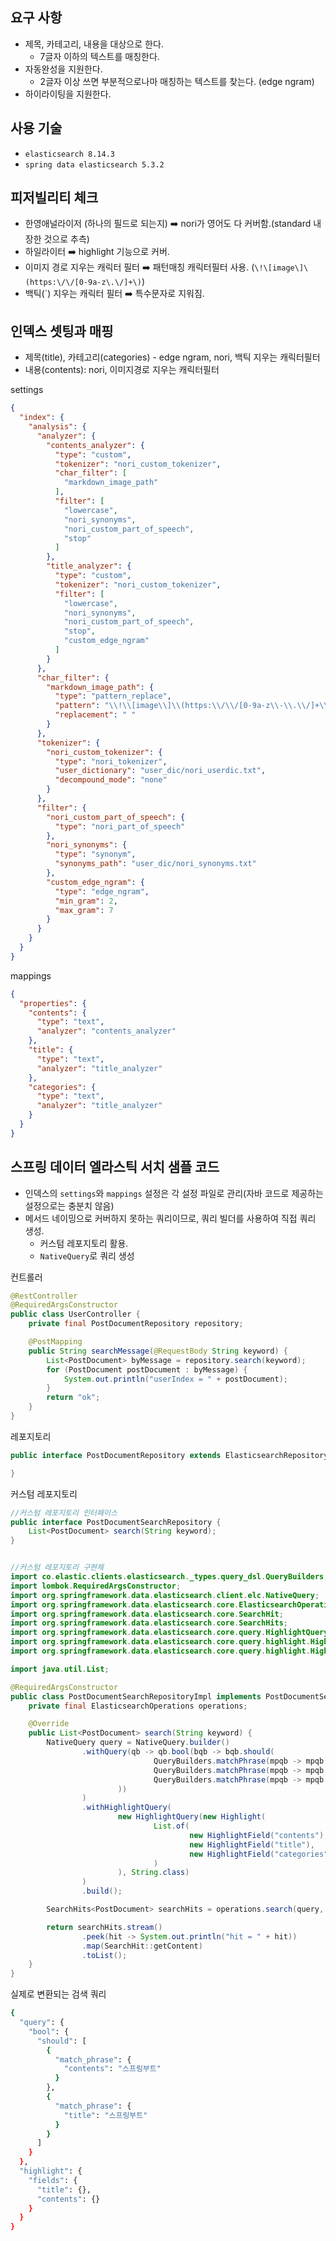 ## 요구 사항

- 제목, 카테고리, 내용을 대상으로 한다.
  - 7글자 이하의 텍스트를 매칭한다.
- 자동완성을 지원한다.
  - 2글자 이상 쓰면 부분적으로나마 매칭하는 텍스트를 찾는다. (edge ngram)
- 하이라이팅을 지원한다.

## 사용 기술

- `elasticsearch 8.14.3`
- `spring data elasticsearch 5.3.2`

## 피저빌리티 체크

- 한영애널라이저 (하나의 필드로 되는지) ➡️ nori가 영어도 다 커버함.(standard 내장한 것으로 추측)
- 하일라이터 ➡️ highlight 기능으로 커버.
- 이미지 경로 지우는 캐릭터 필터 ➡️ 패턴매칭 캐릭터필터 사용. (`\!\[image\]\(https:\/\/[0-9a-z\.\/]+\)`)
- 백틱(\`) 지우는 캐릭터 필터  ➡️ 특수문자로 지워짐.

## 인덱스 셋팅과 매핑

- 제목(title), 카테고리(categories) - edge ngram, nori, 백틱 지우는 캐릭터필터
- 내용(contents): nori, 이미지경로 지우는 캐릭터필터

settings
```json
{
  "index": {
    "analysis": {
      "analyzer": {
        "contents_analyzer": {
          "type": "custom",
          "tokenizer": "nori_custom_tokenizer",
          "char_filter": [
            "markdown_image_path"
          ],
          "filter": [
            "lowercase",
            "nori_synonyms",
            "nori_custom_part_of_speech",
            "stop"
          ]
        },
        "title_analyzer": {
          "type": "custom",
          "tokenizer": "nori_custom_tokenizer",
          "filter": [
            "lowercase",
            "nori_synonyms",
            "nori_custom_part_of_speech",
            "stop",
            "custom_edge_ngram"
          ]
        }
      },
      "char_filter": {
        "markdown_image_path": {
          "type": "pattern_replace",
          "pattern": "\\!\\[image\\]\\(https:\\/\\/[0-9a-z\\-\\.\\/]+\\)",
          "replacement": " "
        }
      },
      "tokenizer": {
        "nori_custom_tokenizer": {
          "type": "nori_tokenizer",
          "user_dictionary": "user_dic/nori_userdic.txt",
          "decompound_mode": "none"
        }
      },
      "filter": {
        "nori_custom_part_of_speech": {
          "type": "nori_part_of_speech"
        },
        "nori_synonyms": {
          "type": "synonym",
          "synonyms_path": "user_dic/nori_synonyms.txt"
        },
        "custom_edge_ngram": {
          "type": "edge_ngram",
          "min_gram": 2,
          "max_gram": 7
        }
      }
    }
  }
}
```

mappings
```json
{
  "properties": {
    "contents": {
      "type": "text",
      "analyzer": "contents_analyzer"
    },
    "title": {
      "type": "text",
      "analyzer": "title_analyzer"
    },
    "categories": {
      "type": "text",
      "analyzer": "title_analyzer"
    }
  }
}
```

## 스프링 데이터 엘라스틱 서치 샘플 코드

- 인덱스의 `settings`와 `mappings` 설정은 각 설정 파일로 관리(자바 코드로 제공하는 설정으로는 충분치 않음)
- 메서드 네이밍으로 커버하지 못하는 쿼리이므로, 쿼리 빌더를 사용하여 직접 쿼리 생성.
  - 커스텀 레포지토리 활용.
  - `NativeQuery`로 쿼리 생성

컨트롤러
```java
@RestController
@RequiredArgsConstructor
public class UserController {
    private final PostDocumentRepository repository;

    @PostMapping
    public String searchMessage(@RequestBody String keyword) {
        List<PostDocument> byMessage = repository.search(keyword);
        for (PostDocument postDocument : byMessage) {
            System.out.println("userIndex = " + postDocument);
        }
        return "ok";
    }
}
```

레포지토리
```java
public interface PostDocumentRepository extends ElasticsearchRepository<PostDocument, String>, PostDocumentSearchRepository {

}
```

커스텀 레포지토리
```java
//커스텀 레포지토리 인터페이스
public interface PostDocumentSearchRepository {
    List<PostDocument> search(String keyword);
}


//커스텀 레포지토리 구현체
import co.elastic.clients.elasticsearch._types.query_dsl.QueryBuilders;
import lombok.RequiredArgsConstructor;
import org.springframework.data.elasticsearch.client.elc.NativeQuery;
import org.springframework.data.elasticsearch.core.ElasticsearchOperations;
import org.springframework.data.elasticsearch.core.SearchHit;
import org.springframework.data.elasticsearch.core.SearchHits;
import org.springframework.data.elasticsearch.core.query.HighlightQuery;
import org.springframework.data.elasticsearch.core.query.highlight.Highlight;
import org.springframework.data.elasticsearch.core.query.highlight.HighlightField;

import java.util.List;

@RequiredArgsConstructor
public class PostDocumentSearchRepositoryImpl implements PostDocumentSearchRepository {
    private final ElasticsearchOperations operations;

    @Override
    public List<PostDocument> search(String keyword) {
        NativeQuery query = NativeQuery.builder()
                .withQuery(qb -> qb.bool(bqb -> bqb.should(
                                QueryBuilders.matchPhrase(mpqb -> mpqb.field("contents").query(keyword)),
                                QueryBuilders.matchPhrase(mpqb -> mpqb.field("title").query(keyword)),
                                QueryBuilders.matchPhrase(mpqb -> mpqb.field("categories").query(keyword))
                        ))
                )
                .withHighlightQuery(
                        new HighlightQuery(new Highlight(
                                List.of(
                                        new HighlightField("contents"),
                                        new HighlightField("title"),
                                        new HighlightField("categories")
                                )
                        ), String.class)
                )
                .build();

        SearchHits<PostDocument> searchHits = operations.search(query, PostDocument.class);

        return searchHits.stream()
                .peek(hit -> System.out.println("hit = " + hit))
                .map(SearchHit::getContent)
                .toList();
    }
}
```

실제로 변환되는 검색 쿼리

```bash
{
  "query": {
    "bool": {
      "should": [
        {
          "match_phrase": {
            "contents": "스프링부트"
          }
        },
        {
          "match_phrase": {
            "title": "스프링부트"
          }
        }
      ]
    }
  },
  "highlight": {
    "fields": {
      "title": {},
      "contents": {}
    }
  }
}
```
